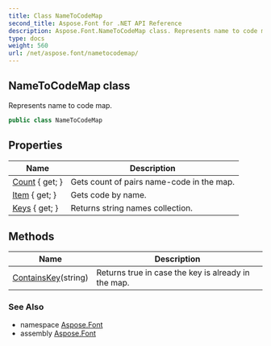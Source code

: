 ```yaml
---
title: Class NameToCodeMap
second_title: Aspose.Font for .NET API Reference
description: Aspose.Font.NameToCodeMap class. Represents name to code map
type: docs
weight: 560
url: /net/aspose.font/nametocodemap/
---
```

## NameToCodeMap class

Represents name to code map.

```csharp
public class NameToCodeMap
```

## Properties

| Name | Description |
| --- | --- |
| [Count](../../aspose.font/nametocodemap/count/) { get; } | Gets count of pairs name-code in the map. |
| [Item](../../aspose.font/nametocodemap/item/) { get; } | Gets code by name. |
| [Keys](../../aspose.font/nametocodemap/keys/) { get; } | Returns string names collection. |

## Methods

| Name | Description |
| --- | --- |
| [ContainsKey](../../aspose.font/nametocodemap/containskey/)(string) | Returns true in case the key is already in the map. |

### See Also

* namespace [Aspose.Font](../../aspose.font/)
* assembly [Aspose.Font](../../)


